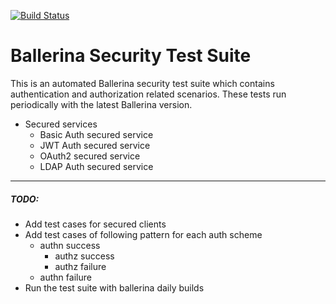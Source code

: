 [![Build Status](https://travis-ci.com/ldclakmal/ballerina-security-test-suite.svg?branch=master)](https://travis-ci.com/ldclakmal/ballerina-security-test-suite)

# Ballerina Security Test Suite

This is an automated Ballerina security test suite which contains authentication and authorization related scenarios. These tests run periodically with the latest Ballerina version.

- Secured services
    - Basic Auth secured service
    - JWT Auth secured service
    - OAuth2 secured service
    - LDAP Auth secured service

---

##### TODO:

- Add test cases for secured clients
- Add test cases of following pattern for each auth scheme
  - authn success
    - authz success
    - authz failure
  - authn failure
- Run the test suite with ballerina daily builds
